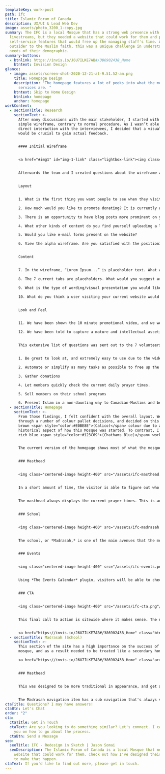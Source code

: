 ```yaml
---
templateKey: work-post
path: ifc
title: Islamic Forum of Canada
description: UX/UI & Lead Web Dev
image: assets/photo_3200_1-copy.jpg
summary: The IFC is a local Mosque that has a strong web presence with numerous
  livestreams, but they needed a website that could work for them and provide
  self-service features that would free up the managing staff's time. As an
  outsider to the Muslim faith, this was a unique challenge in understanding the
  needs of their demographic.
summary-buttons:
  - btnlink: https://invis.io/J6U7ILKE7AB#/386902438_Home
    btntext: Invision Design
glance:
  - image: assets/screen-shot-2020-12-21-at-9.51.52-am.png
    title: Homepage Design
    description: "The homepage features a lot of peeks into what the mosque's main
      services are. "
    btntext: Skip to Home Design
    btnlink: homepage
    anchor: homepage
workContent:
  - sectionTitle: Research
    sectionText: >-
      After many discussions with the main stakeholder, I started with a very
      simple wireframe, contrary to normal procedure. As I wasn’t able to have
      direct interaction with the interviewees, I decided that a visual aide
      would be crucial to gain actual feedback.


      #### Initial Wireframe


      <a href="#img1" id="img-1-link" class="lightbox-link"><img class="inline-image height-400" src="/assets/home.png"/></a><a href="#img-1-link" class="lightbox" id="img1"><span style="background-image: url('/assets/home.png')"></span></a>


      Afterwards the team and I created questions about the wireframe and also in general about the new website.


      Layout


      1. What is the first thing you want people to see when they visit your website, beyond the navigation menu?

      2. How much would you like to promote donating? It is currently a tab in the navigation menu with a separate box highlighting it.

      3. There is an opportunity to have blog posts more prominent on your website. How often do you post blogs and what are they currently used for? How could blogs be otherwise utilized?

      4. What other kinds of content do you find yourself uploading a lot of? Things such as testimonials, videos, livestreams, events, members of community, gallery of pictures etc. How would you like that content to be organized and presented?

      5. Would you like e-mail forms present on the website?

      6. View the alpha wireframe. Are you satisfied with the positioning of the blocks? This is the alpha version, and we randomly placed them wherever. If you prefer a different topography, please detail it below (i.e. do you want the blogs to appear above the events? Do you want the blogs to appear in a different style, such as one highlighted blog previewed, with a link to all other blogs? Are you satisfied with where the map appears? Do you even want a map on the front page? Etc) 


      Content


      7. In the wireframe, “Lorem Ipsum...” is placeholder text. What are the first words that you want users to see when they first look at your website? If we were to include a slider here, what would you want to appear?

      8. The 7 current tabs are placeholders. What would you suggest are the tabs we should include here?

      9. What is the type of wording/visual presentation you would like to use around donations? How would you like the user to interact with this?

      10. What do you think a user visiting your current website would be doing, other than finding out contact/location information? What do you want them to be doing with this new website?


      Look and Feel


      11. We have been shown the 10 minute promotional video, and we were told that the website would want to capture a similar theme that was presented throughout. In your own words (and to help us understand) what exactly is that theme? What does the “Forum Family” mean to you, and how do we go about capturing that?

      12. We have been told to capture a mature and intellectual ascetic. In your own words, describe what that means to you. What are some guiding tips that we can follow throughout the project to help us stay on track?


      This extensive list of questions was sent out to the 7 volunteers and were answered thoroughly. I was able to extract the main priorities of the mosque and it’s community.


      1. Be great to look at, and extremely easy to use due to the wide demographic of users.

      2. Automate or simplify as many tasks as possible to free up the managing team’s time. Things such as donations, creating events, special function requests (marriage for example)

      3. Gather donations

      4. Let members quickly check the current daily prayer times.

      5. Sell members on their school programs

      6. Present Islam in a non-daunting way to Canadian-Muslims and be an informational resource for the Mosque.
  - sectionTitle: Homepage
    sectionText: >-
      From those findings, I felt confident with the overall layout. We went
      through a number of colour pallet decisions, and decided on this pale
      brown <span style="color:#E0BE8E">(Calico)</span> colour due to a
      historical aspect of how this Mosque was started. To contrast, I felt a
      rich blue <span style="color:#123C69">(Chathams Blue)</span> worked well.


      The current version of the homepage shows most of what the mosque offers, without being overwhelming.


      ### Masthead


      <img class="centered-image height-400" src="/assets/ifc-masthead.png"/>


      In a short amount of time, the visitor is able to figure out who the website is for, what it is about, and it's main objectives.


      The masthead always displays the current prayer times. This is achieved by using Advanced Custom Fields, and filling in a large repeater. The logic to detect what prayer period should be displayed is by checking when the "start" date is, and comparing that to the current date. 


      ### School


      <img class="centered-image height-400" src="/assets/ifc-madrasah.png"/>


      The school, or *Madrasah,* is one of the main avenues that the mosque collects donations. It is an after school and weekend program that children participate in and learn more about their faith, as well as some fun mixed in. As it is one of the larger contributors to their bottom line, I chose to make this portion of the page a testimonial call to action section.


      ### Events


      <img class="centered-image height-400" src="/assets/ifc-events.png"/>


      Using *The Events Calendar* plugin, visitors will be able to check out the latest events that go on. During the pandemic, the mosque has resorted to using livestreams as a way to reach their followers, and the inner event pages will be able to host their livestreams via YouTube.


      ### CTA


      <img class="centered-image height-400" src="/assets/ifc-cta.png"/>


      This final call to action is sitewide where it makes sense. The usage of the background popping above a darker off-white background really makes it more eye-catching then a regular banner type of CTA.


      <a href="https://invis.io/J6U7ILKE7AB#/386902438_Home" class="btn outline">Full Home Page</a>
  - sectionTitle: Madrasah (School)
    sectionText: >-
      This section of the site has a high importance on the success of the
      mosque, and as a result needed to be treated like a secondary homepage. 

      <a href="https://invis.io/J6U7ILKE7AB#/386902438_Home" class="arrow-btn">Full Madrasah Page Design</a> 


      ### Masthead


      This was designed to be more traditional in appearance, and get a strong message across that will hopefully encourage the user to enroll their child. There was a lot of strong imagery that the managing team already had, so I chose to lean into that more.


      The Madrasah navigation item has a sub navigation that's always visible when on any page that's related to it.
ctaTitle: Questions? I may have answers!
ctaBtn: Let's Chat
order: "2"
cta:
  ctaTitle: Get in Touch
  ctaText: Are you looking to do something similar? Let's connect. I can advise
    you on how to go about the process.
  ctaBtn: Send a Message
seo:
  seoTitle: IFC - Redesign in Sketch | Jason Somai
  seoDescription: The Islamic Forum of Canada is a local Mosque that needed a
    website that could work for them. Check out how I've designed their new site
    to make that happen.
ctaText: If you'd like to find out more, please get in touch.
---
```

